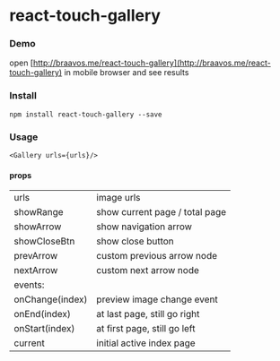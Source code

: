 # react-touch-gallery

### Demo  

open [http://braavos.me/react-touch-gallery](http://braavos.me/react-touch-gallery) in mobile browser and see results

### Install

```
npm install react-touch-gallery --save
```

### Usage

```
<Gallery urls={urls}/>
```

#### props

<table>
    <tbody>
        <tr>
            <td>urls</td>
            <td>image urls</td>
        </tr>
        <tr>
            <td>showRange</td>
            <td>show current page / total page</td>
        </tr>
        <tr>
            <td>showArrow</td>
            <td>show navigation arrow</td>
        </tr>
        <tr>
            <td>showCloseBtn</td>
            <td>show close button</td>
        </tr>
        <tr>
            <td>prevArrow</td>
            <td>custom previous arrow node</td>
        </tr>
        <tr>
            <td>nextArrow</td>
            <td>custom next arrow node</td>
        </tr>
        <tr>
            <td colSpan="2">
                events:
            </td>
        </tr>
        <tr>
            <td>onChange(index)</td>
            <td>preview image change event</td>
        </tr>
        <tr>
            <td>onEnd(index)</td>
            <td>at last page, still go right</td>
        </tr>
        <tr>
            <td>onStart(index)</td>
            <td>at first page, still go left</td>
        </tr>
        <tr>
            <td>current</td>
            <td>initial active index page</td>
        </tr>
    </tbody>
</table>
